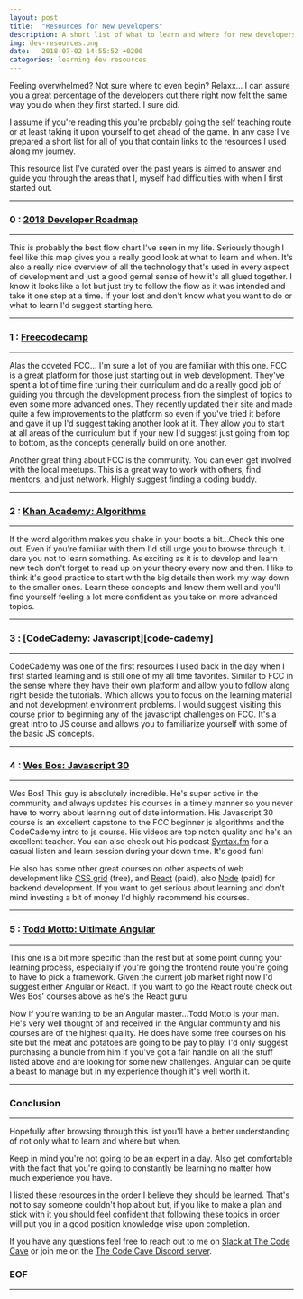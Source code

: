 ```yaml
---
layout: post
title:  "Resources for New Developers"
description: A short list of what to learn and where for new developers.
img: dev-resources.png
date:   2018-07-02 14:55:52 +0200
categories: learning dev resources
---
```

Feeling overwhelmed? Not sure where to even begin? Relaxx... I can assure you a great percentage of the developers out there right now felt the same way you do when they first started. I sure did.

I assume if you're reading this you're probably going the self teaching route or at least taking it upon yourself to get ahead of the game. In any case I've prepared a short list for all of you that contain links to the resources I used along my journey.

This resource list I've curated over the past years is aimed to answer and guide you through the areas that I, myself had difficulties with when I first started out.

---

### 0 : [2018 Developer Roadmap][dev-roadmap]

---

This is probably the best flow chart I've seen in my life. Seriously though I feel like this map gives you a really good look at what to learn and when. It's also a really nice overview of all the technology that's used in every aspect of development and just a good gernal sense of how it's all glued together. I know it looks like a lot but just try to follow the flow as it was intended and take it one step at a time. If your lost and don't know what you want to do or what to learn I'd suggest starting here. 

---

### 1 : [Freecodecamp][fcc]

---

Alas the coveted FCC... I'm sure a lot of you are familiar with this one. FCC is a great platform for those just starting out in web development. They've spent a lot of time fine tuning their curriculum and do a really good job of guiding you through the development process from the simplest of topics to even some more advanced ones. They recently updated their site and made quite a few improvements to the platform so even if you've tried it before and gave it up I'd suggest taking another look at it. They allow you to start at all areas of the curriculum but if your new I'd suggest just going from top to bottom, as the concepts generally build on one another.

Another great thing about FCC is the community. You can even get involved with the local meetups. This is a great way to work with others, find mentors, and just network. Highly suggest finding a coding buddy.

---

### 2 : [Khan Academy: Algorithms][khan]

---

If the word algorithm makes you shake in your boots a bit...Check this one out. Even if you're familiar with them I'd still urge you to browse through it. I dare you not to learn something. As exciting as it is to develop and learn new tech don't forget to read up on your theory every now and then. I like to think it's good practice to start with the big details then work my way down to the smaller ones. Learn these concepts and know them well and you'll find yourself feeling a lot more confident as you take on more advanced topics. 

---

### 3 : [CodeCademy: Javascript][code-cademy]

---

CodeCademy was one of the first resources I used back in the day when I first started learning and is still one of my all time favorites. Similar to FCC in the sense where they have their own platform and allow you to follow along right beside the tutorials. Which allows you to focus on the learning material and not development environment problems. I would suggest visiting this course prior to beginning any of the javascript challenges on FCC. It's a great intro to JS course and allows you to familiarize yourself with some of the basic JS concepts.

---

### 4 : [Wes Bos: Javascript 30][js-thirty]

---

Wes Bos! This guy is absolutely incredible. He's super active in the community and always updates his courses in a timely manner so you never have to worry about learning out of date information. His Javascript 30 course is an excellent capstone to the FCC beginner js algorithms and the CodeCademy intro to js course. His videos are top notch quality and he's an excellent teacher. You can also check out his podcast [Syntax.fm][syntax] for a casual listen and learn session during your down time. It's good fun!

He also has some other great courses on other aspects of web development like [CSS grid][css-grid] (free), and [React][react] (paid), also [Node][node] (paid) for backend development. If you want to get serious about learning and don't mind investing a bit of money I'd highly recommend his courses.


---

### 5 : [Todd Motto: Ultimate Angular][angular]

---

This one is a bit more specific than the rest but at some point during your learning process, especially if you're going the frontend route you're going to have to pick a framework. Given the current job market right now I'd suggest either Angular or React. If you want to go the React route check out Wes Bos' courses above as he's the React guru. 

Now if you're wanting to be an Angular master...Todd Motto is your man. He's very well thought of and received in the Angular community and his courses are of the highest quality. He does have some free courses on his site but the meat and potatoes are going to be pay to play. 
I'd only suggest purchasing a bundle from him if you've got a fair handle on all the stuff listed above and are looking for some new challenges. Angular can be quite a beast to manage but in my experience though it's well worth it.

---

### Conclusion

---

Hopefully after browsing through this list you'll have a better understanding of not only what to learn and where but when. 

Keep in mind you're not going to be an expert in a day. Also get comfortable with the fact that you're going to constantly be learning no matter how much experience you have.

I listed these resources in the order I believe they should be learned. That's not to say someone couldn't hop about but, if you like to make a plan and stick with it you should feel confident that following these topics in order will put you in a good position knowledge wise upon completion.

If you have any questions feel free to reach out to me on [Slack at The Code Cave][slack-cc] or join me on the [The Code Cave Discord server][discord-cc].

### EOF

---

[dev-roadmap]:https://github.com/kamranahmedse/developer-roadmap
[fcc]:https://www.freecodecamp.org/
[khan]:https://www.khanacademy.org/computing/computer-science/algorithms
[code-academy]:https://www.codecademy.com/catalog/language/javascript
[js-thirty]:https://javascript30.com/
[syntax]:https://syntax.fm/
[css-grid]:https://cssgrid.io/
[react]:https://reactforbeginners.com/
[node]:https://learnnode.com/
[angular]:https://ultimateangular.com/
[slack-cc]:https://join.slack.com/t/the-code-cave/shared_invite/enQtMzkwODc4NDUzMDQzLWEyNTgwZDEyMTI0NjNhOTUxODQ3Zjc5N2Q2ODM2ZDhmZjc2YWI1NGI1NmM1NTk2NWM2ZThhOGU0NDA2MDYzNGY
[discord-cc]:https://discord.gg/McEGpg